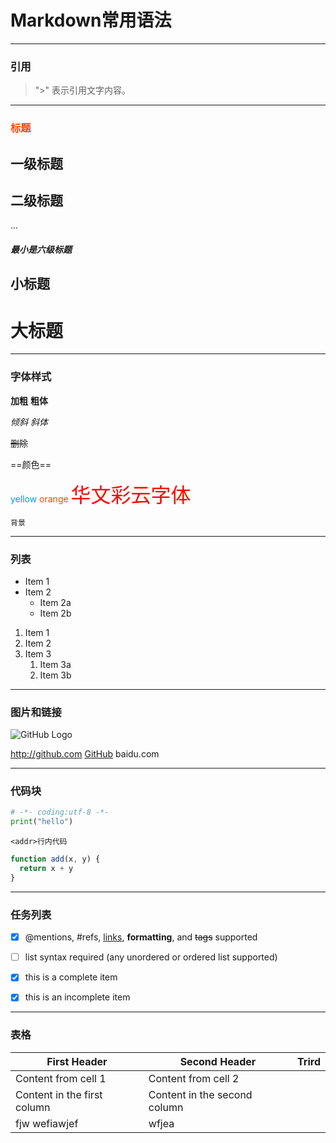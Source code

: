 # Markdown常用语法 #

---
### 引用
> "\>" 表示引用文字内容。

---
### <font color=#ff4500>标题</font>

## 一级标题 ##

## 二级标题 ##

...

##### 最小是六级标题 #####

小标题
-

大标题
=

---
### 字体样式

**加粗** __粗体__

*倾斜* _斜体_

~~删除~~

==颜色==

<font color=#0099ff>yellow</font>
<font color=#ff4500>orange</font>
<font color=red size=6 face='STCAIYUN'>华文彩云字体</font>

`背景`

---
### 列表

* Item 1
* Item 2
  * Item 2a
  * Item 2b

1. Item 1
2. Item 2
3. Item 3
   1. Item 3a
   2. Item 3b

---
### 图片和链接

[Format]:#(![describe](url))
![GitHub Logo](Snipaste_2020-10-16_15-15-34.png)

[x]:自动生成
http://github.com
[GitHub](http://github.com)
baidu.com

---
### 代码块

```python
# -*- coding:utf-8 -*-
print("hello")
```

`<addr>行内代码`

```javascript {.class1 .class .line-numbers}
function add(x, y) {
  return x + y
}
```

---

### 任务列表

- [x] @mentions, #refs, [links](), **formatting**, and <del>tags</del> supported
- [ ] list syntax required (any unordered or ordered list supported)
- [x] this is a complete item

- [x] this is an incomplete item

---
### 表格

First Header | Second Header | Trird
------------ | ------------- | -
Content from cell 1 | Content from cell 2
Content in the first column | Content in the second column
fjw wefiawjef|wfjea
